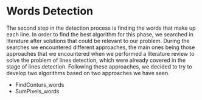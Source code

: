 
# Words Detection

The second step in the detection process is finding the words that make up each line. In order to find the best algorithm for this phase, we searched in literature after solutions that could be relevant to our problem. During the searches we encountered different approaches, the main ones being those approaches that we encountered when we performed a literature review to solve the problem of lines detection, which were already covered in the stage of lines detection. Following these approaches, we decided to try to develop two algorithms based on two approaches we have seen.

* FindConturs_words
* SumPixels_words

